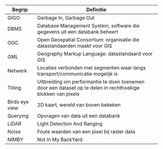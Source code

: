 | Begrip         | Definitie                                                                                                    |
| -------------- | ------------------------------------------------------------------------------------------------------------ |
| GIGO           | Garbage In, Garbage Out                                                                                      |
| DBMS           | Database Management System, software die gegevens uit een databank beheert                                   |
| OGC            | Open Geospatial Consortium: organisatie die datastandaarden maakt voor GIS                                   |
| GML            | Geography Markup Language: datastandaard voor GIS                                                            |
| Netwerk        | Locaties verbonden met segmenten waar langs transport/communicatie mogelijk is                               |
| Tilling        | Uitbreiding om performantie te doen toenemen door een dataset op te delen in rechthoekige blokken van pixels |
| Birds eye view | 2D kaart, wereld van boven bekeken                                                                           |
| Querying       | Opvragen van data uit een databank                                                                           |
| LiDAR          | Light Detection And Ranging                                                                                  |
| Noise          | Foute waarden van een pixel bij raster data                                                                  |
| NIMBY          | Not In My BackYard                                                                                           |

